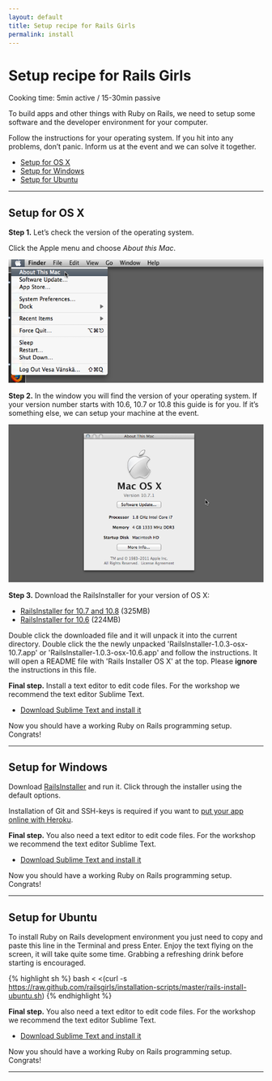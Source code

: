 ```yaml
---
layout: default
title: Setup recipe for Rails Girls
permalink: install
---
```


# Setup recipe for Rails Girls
<span class="muted">Cooking time: 5min active / 15-30min passive</span>

To build apps and other things with Ruby on Rails, we need to setup some software and the developer environment for your computer.

Follow the instructions for your operating system. If you hit into any problems, don&#8217;t panic. Inform us at the event and we can solve it together.

* [Setup for OS X](#setup_for_os_x)
* [Setup for Windows](#setup_for_windows)
* [Setup for Ubuntu](#setup_for_ubuntu)

<hr />

## Setup for OS X

**Step 1.** Let&#8217;s check the version of the operating system.

Click the Apple menu and choose *About this Mac*.

![Apple menu](/images/1.png "Apple menu")

**Step 2.** In the window you will find the version of your operating system. If your version number starts with 10.6, 10.7 or 10.8 this guide is for you. If it&#8217;s something else, we can setup your machine at the event.

![About this Mac dialog](/images/2.png "About this Mac dialog")

**Step 3.** Download the RailsInstaller for your version of OS X:

* [RailsInstaller for 10.7 and 10.8](http://railsinstaller.s3.amazonaws.com/RailsInstaller-1.0.4-osx-10.7.app.tgz) <span class="muted">(325MB)</span>
* [RailsInstaller for 10.6](http://railsinstaller.s3.amazonaws.com/RailsInstaller-1.0.4-osx-10.6.app.tgz) <span class="muted">(224MB)</span>

Double click the downloaded file and it will unpack it into the current directory. Double click the the newly unpacked 'RailsInstaller-1.0.3-osx-10.7.app' or 'RailsInstaller-1.0.3-osx-10.6.app' and follow the instructions. It will open a README file with 'Rails Installer OS X' at the top. Please **ignore** the instructions in this file.

**Final step.** Install a text editor to edit code files. For the workshop we recommend the text editor Sublime Text.

* [Download Sublime Text and install it](http://www.sublimetext.com/2)

Now you should have a working Ruby on Rails programming setup. Congrats!

<hr />

## Setup for Windows

Download [RailsInstaller](http://rubyforge.org/frs/download.php/76855/railsinstaller-2.2.0.exe) and run it. Click through the installer using the default options.

Installation of Git and SSH-keys is required if you want to [put your app online with Heroku](/heroku).

**Final step.** You also need a text editor to edit code files. For the workshop we recommend the text editor Sublime Text.

* [Download Sublime Text and install it](http://www.sublimetext.com/2)

Now you should have a working Ruby on Rails programming setup. Congrats!

<hr />

## Setup for Ubuntu

To install Ruby on Rails development environment you just need to copy and paste this line in the Terminal and press Enter. Enjoy the text flying on the screen, it will take quite some time. Grabbing a refreshing drink before starting is encouraged.

{% highlight sh %}
bash < <(curl -s https://raw.github.com/railsgirls/installation-scripts/master/rails-install-ubuntu.sh)
{% endhighlight %}

**Final step.** You also need a text editor to edit code files. For the workshop we recommend the text editor Sublime Text.

* [Download Sublime Text and install it](http://www.sublimetext.com/2)

Now you should have a working Ruby on Rails programming setup. Congrats!

<hr />
